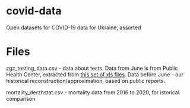 # covid-data
Open datasets for COVID-19 data for Ukraine, assorted


# Files
zgz_testing_data.csv  - data about tests. Data from June is from Public Health Center, extracted from [this set of xls files](https://cloud.phc.org.ua/index.php/s/gk98W4s3DZFbwEd). Data before June - our historical reconstruction/approximation, based on public reports.

mortality_derzhstat.csv - mortality data from 2016 to 2020, for istorical comparison
